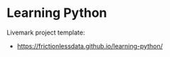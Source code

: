 # Learning Python

Livemark project template:
- https://frictionlessdata.github.io/learning-python/
